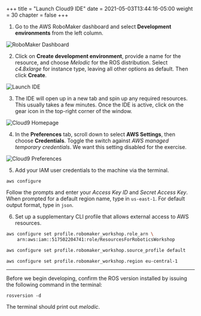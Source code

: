 +++
title = "Launch Cloud9 IDE"
date = 2021-05-03T13:44:16-05:00
weight = 30
chapter = false
+++

1. Go to the AWS RoboMaker dashboard and select **Development environments** from the left column.

![RoboMaker Dashboard](/rm-dashboard.png?classes=border)

2. Click on **Create development environment**, provide a name for the resource, and choose _Melodic_ for the ROS distribution. Select _c4.8xlarge_ for instance type, leaving all other options as default. Then click **Create**.

![Launch IDE](/c9-launch.png?classes=border)

3. The IDE will open up in a new tab and spin up any required resources. This usually takes a few minutes. Once the IDE is active, click on the gear icon in the top-right corner of the window.

![Cloud9 Homepage](/c9-home.png?classes=border)

4. In the **Preferences** tab, scroll down to select **AWS Settings**, then choose **Credentials**. Toggle the switch against _AWS managed temporary credentials_. We want this setting disabled for the exercise.

![Cloud9 Preferences](/c9-preferences.png?classes=border)

5. Add your IAM user credentials to the machine via the terminal.

```
aws configure
```

Follow the prompts and enter your _Access Key ID_ and _Secret Access Key_. When prompted for a default region name, type in `us-east-1`. For default output format, type in `json`.

6. Set up a supplementary CLI profile that allows external access to AWS resources.

```bash
aws configure set profile.robomaker_workshop.role_arn \
    arn:aws:iam::517502204741:role/ResourcesForRoboticsWorkshop

aws configure set profile.robomaker_workshop.source_profile default

aws configure set profile.robomaker_workshop.region eu-central-1
```

---

Before we begin developing, confirm the ROS version installed by issuing the following command in the terminal:

```
rosversion -d
```

The terminal should print out _melodic_.
